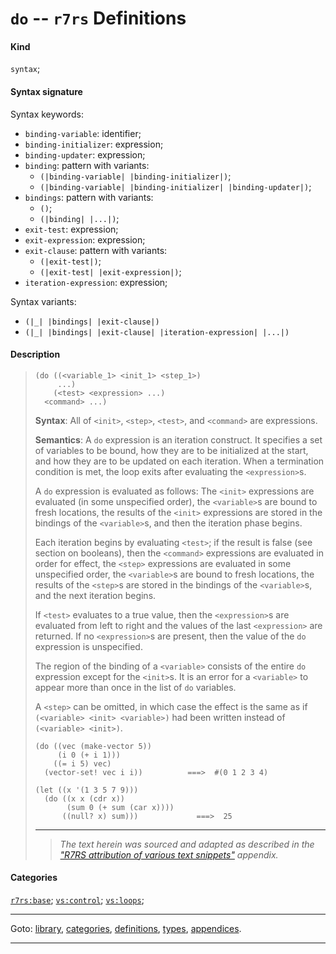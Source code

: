 

<a id='definition__r7rs__do'></a>

# `do` -- `r7rs` Definitions


#### Kind

`syntax`;


#### Syntax signature

Syntax keywords:
 * `binding-variable`: identifier;
 * `binding-initializer`: expression;
 * `binding-updater`: expression;
 * `binding`: pattern with variants:
   * `(|binding-variable| |binding-initializer|)`;
   * `(|binding-variable| |binding-initializer| |binding-updater|)`;
 * `bindings`: pattern with variants:
   * `()`;
   * `(|binding| |...|)`;
 * `exit-test`: expression;
 * `exit-expression`: expression;
 * `exit-clause`: pattern with variants:
   * `(|exit-test|)`;
   * `(|exit-test| |exit-expression|)`;
 * `iteration-expression`: expression;

Syntax variants:
 * `(|_| |bindings| |exit-clause|)`
 * `(|_| |bindings| |exit-clause| |iteration-expression| |...|)`


#### Description

> ````
> (do ((<variable_1> <init_1> <step_1>)
>      ...)
>     (<test> <expression> ...)
>   <command> ...)
> ````
> 
> **Syntax**:
> All of `<init>`, `<step>`, `<test>`, and `<command>`
> are expressions.
> 
> **Semantics**:
> A `do` expression is an iteration construct.  It specifies a set of variables to
> be bound, how they are to be initialized at the start, and how they are
> to be updated on each iteration.  When a termination condition is met,
> the loop exits after evaluating the `<expression>`s.
> 
> A `do` expression is evaluated as follows:
> The `<init>` expressions are evaluated (in some unspecified order),
> the `<variable>`s are bound to fresh locations, the results of the
> `<init>` expressions are stored in the bindings of the
> `<variable>`s, and then the iteration phase begins.
> 
> Each iteration begins by evaluating `<test>`; if the result is
> false (see section on booleans), then the `<command>`
> expressions are evaluated in order for effect, the `<step>`
> expressions are evaluated in some unspecified order, the
> `<variable>`s are bound to fresh locations, the results of the
> `<step>`s are stored in the bindings of the
> `<variable>`s, and the next iteration begins.
> 
> If `<test>` evaluates to a true value, then the
> `<expression>`s are evaluated from left to right and the values of
> the last `<expression>` are returned.  If no `<expression>`s
> are present, then the value of the `do` expression is unspecified.
> 
> The region of the binding of a `<variable>`
> consists of the entire `do` expression except for the `<init>`s.
> It is an error for a `<variable>` to appear more than once in the
> list of `do` variables.
> 
> A `<step>` can be omitted, in which case the effect is the
> same as if `(<variable> <init> <variable>)` had
> been written instead of `(<variable> <init>)`.
> 
> ````
> (do ((vec (make-vector 5))
>      (i 0 (+ i 1)))
>     ((= i 5) vec)
>   (vector-set! vec i i))          ===>  #(0 1 2 3 4)
> 
> (let ((x '(1 3 5 7 9)))
>   (do ((x x (cdr x))
>        (sum 0 (+ sum (car x))))
>       ((null? x) sum)))             ===>  25
> ````
> 
> 
> ----
> > *The text herein was sourced and adapted as described in the ["R7RS attribution of various text snippets"](../../r7rs/appendices/attribution.md#appendix__r7rs__attribution) appendix.*


#### Categories

[`r7rs:base`](../../r7rs/categories/r7rs_3a_base.md#category__r7rs__r7rs_3a_base);
[`vs:control`](../../r7rs/categories/vs_3a_control.md#category__r7rs__vs_3a_control);
[`vs:loops`](../../r7rs/categories/vs_3a_loops.md#category__r7rs__vs_3a_loops);

----

Goto: [library](../../r7rs/_index.md#library__r7rs), [categories](../../r7rs/categories/_index.md#toc__r7rs__categories), [definitions](../../r7rs/definitions/_index.md#toc__r7rs__definitions), [types](../../r7rs/types/_index.md#toc__r7rs__types), [appendices](../../r7rs/appendices/_index.md#toc__r7rs__appendices).

----

